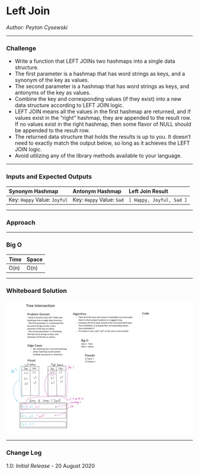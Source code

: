 # Left Join

*Author: Peyton Cysewski*

---

### Challenge
- Write a function that LEFT JOINs two hashmaps into a single data structure.
- The first parameter is a hashmap that has word strings as keys, and a synonym of the key as values.
- The second parameter is a hashmap that has word strings as keys, and antonyms of the key as values.
- Combine the key and corresponding values (if they exist) into a new data structure according to LEFT JOIN logic.
- LEFT JOIN means all the values in the first hashmap are returned, and if values exist in the “right” hashmap, they are appended to the result row. If no values exist in the right hashmap, then some flavor of NULL should be appended to the result row.
- The returned data structure that holds the results is up to you. It doesn’t need to exactly match the output below, so long as it achieves the LEFT JOIN logic.
- Avoid utilizing any of the library methods available to your language.<br>

---

### Inputs and Expected Outputs

| Synonym Hashmap | Antonym Hashmap | Left Join Result |
| :----------- | :----------- | :--------- |
| Key: `Happy` Value: `Joyful` | Key: `Happy` Value: `Sad` | `[ Happy, Joyful, Sad ]` |

---

### Approach

---

### Big O
| Time | Space |
| :----- | :----- |
| O(n) | O(n) |

---

### Whiteboard Solution
![Whiteboard](./assets/whiteboard.png)

---

### Change Log
1.0: *Initial Release* - 20 August 2020
